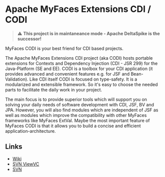 # Apache MyFaces Extensions CDI / CODI

> :warning: **This project is in maintaneance mode - Apache DeltaSpike is the successor!**

MyFaces CODI is your best friend for CDI based projects. 

The Apache MyFaces Extensions CDI project (aka CODI) hosts portable extensions for Contexts and Dependency Injection (CDI - JSR 299) for the Java-Platform (SE and EE). CODI is a toolbox for your CDI application (it provides advanced and convenient features e.g. for JSF and Bean-Validation). Like CDI itself CODI is focused on type-safety. It is a modularized and extensible framework. So it's easy to choose the needed parts to facilitate the daily work in your project.

The main focus is to provide superior tools which will support you on solving your daily needs of software development with CDI, JSF, BV and JPA. However, you will also find modules which are independent of JSF as well as modules which improve the compatibility with other MyFaces frameworks like MyFaces ExtVal. Maybe the most important feature of MyFaces CODI is that it allows you to build a concise and efficient application-architecture.


## Links

* [Wiki](https://cwiki.apache.org/confluence/display/EXTCDI/Index/)
* [SVN ViewVC](https://svn.apache.org/viewvc/myfaces/extensions/cdi/trunk/)
* [SVN](https://svn.apache.org/repos/asf/myfaces/extensions/cdi/trunk/)






